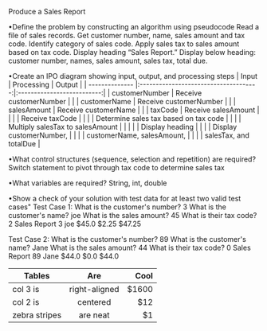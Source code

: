 Produce a Sales Report 

•Define the problem by constructing an algorithm using pseudocode
Read a file of sales records. Get customer number, name, sales amount and tax code. 
Identify category of sales code. Apply sales tax to sales amount based on tax code. 
Display heading “Sales Report.” Display below heading: customer number, names, sales amount, 
sales tax, total due. 

•Create an IPO diagram showing input, output, and processing steps
|      Input     |               Processing              |           Output           |
| -------------- |:-------------------------------------:|:--------------------------:|
| customerNumber |         Receive customerNumber        |                            |
|  customerName  |         Receive customerNumber        |                            |
|   salesAmount  |          Receive customerName         |                            |
|     taxCode    |          Receive salesAmount          |                            |
|                |            Receive taxCode            |                            |
|                | Determine sales tax based on tax code |                            |
|                |    Multiply salesTax to salesAmount   |                            |
|                |                                       |       Display heading      |
|                |                                       |   Display customerNumber,  |
|                |                                       | customerName, salesAmount, |
|                |                                       | salesTax, and totalDue     |

•What control structures (sequence, selection and repetition) are required?
Switch statement to pivot through tax code to determine sales tax 

•What variables are required?
String, int, double

•Show a check of your solution with test data for at least two valid test cases"
Test Case 1:
What is the customer's number?
3
What is the customer's name? 
joe
What is the sales amount?
45
What is their tax code?
2
Sales Report
3 joe $45.0 $2.25 $47.25

Test Case 2: 
What is the customer's number?
89
What is the customer's name? 
Jane
What is the sales amount?
44
What is their tax code?
0
Sales Report
89 Jane $44.0 $0.0 $44.0


| Tables        | Are           | Cool  |
| ------------- |:-------------:| -----:|
| col 3 is      | right-aligned | $1600 |
| col 2 is      | centered      |   $12 |
| zebra stripes | are neat      |    $1 |


